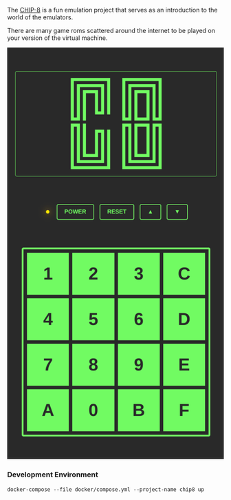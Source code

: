 The [CHIP-8](https://en.wikipedia.org/wiki/CHIP-8) is a fun emulation project that serves as an introduction to the world of the emulators.

There are many game roms scattered around the internet to be played on your version of the virtual machine.

![The screenshot of the project running on a browser](public/screenshot.png)

### Development Environment

```shell
docker-compose --file docker/compose.yml --project-name chip8 up
```
